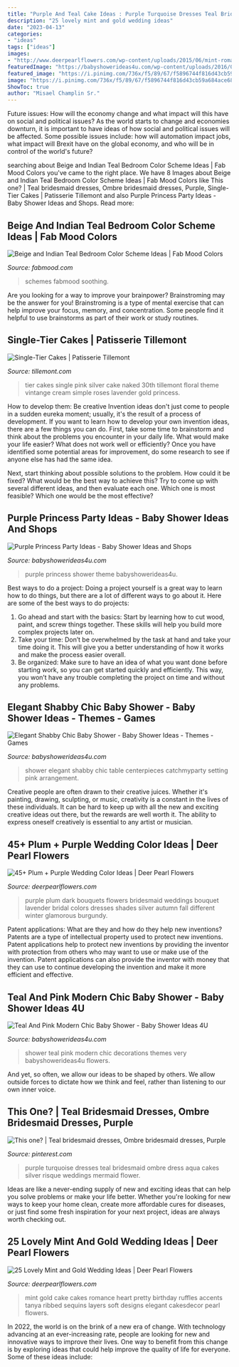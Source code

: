 ```yaml
---
title: "Purple And Teal Cake Ideas : Purple Turquoise Dresses Teal Bridesmaid Ombre Dress Aqua Cakes Silver Risque Weddings Mermaid Flower"
description: "25 lovely mint and gold wedding ideas"
date: "2023-04-13"
categories:
- "ideas"
tags: ["ideas"]
images:
- "http://www.deerpearlflowers.com/wp-content/uploads/2015/06/mint-romance-Soft-mint-ribbed-layers-wedding-cake-with-gold-accents-and-sequins.jpg"
featuredImage: "https://babyshowerideas4u.com/wp-content/uploads/2016/05/Teal-And-Pink-Modern-Chic-Baby-Shower-Cupcakes.jpg"
featured_image: "https://i.pinimg.com/736x/f5/89/67/f5896744f816d43cb59a684ace689ad1--turquoise-wedding-cakes-purple-turquoise-weddings.jpg"
image: "https://i.pinimg.com/736x/f5/89/67/f5896744f816d43cb59a684ace689ad1--turquoise-wedding-cakes-purple-turquoise-weddings.jpg"
ShowToc: true
author: "Misael Champlin Sr."
---
```



Future issues: How will the economy change and what impact will this have on social and political issues?
As the world starts to change and economies downturn, it is important to have ideas of how social and political issues will be affected. Some possible issues include: how will automation impact jobs, what impact will Brexit have on the global economy, and who will be in control of the world's future?

	

		
searching about Beige and Indian Teal Bedroom Color Scheme Ideas | Fab Mood Colors you've came to the right place. We have 8 Images about Beige and Indian Teal Bedroom Color Scheme Ideas | Fab Mood Colors like This one? | Teal bridesmaid dresses, Ombre bridesmaid dresses, Purple, Single-Tier Cakes | Patisserie Tillemont and also Purple Princess Party Ideas - Baby Shower Ideas and Shops. Read more:
		
    
## Beige And Indian Teal Bedroom Color Scheme Ideas | Fab Mood Colors

<img loading=lazy src="https://www.fabmood.com/inspiration/wp-content/uploads/2021/01/beige-and-indian-teal-bedroom-color-scheme-547x1024.jpg" onerror="this.onerror=null;this.src='https://tse1.mm.bing.net/th?id=OIP.5TFIzEnka1D_X3hPmxKSiwHaN3&amp;pid=15.1';" alt="Beige and Indian Teal Bedroom Color Scheme Ideas | Fab Mood Colors">

_Source: fabmood.com_

>schemes fabmood soothing. 

	

Are you looking for a way to improve your brainpower? Brainstroming may be the answer for you! Brainstroming is a type of mental exercise that can help improve your focus, memory, and concentration. Some people find it helpful to use brainstorms as part of their work or study routines.

    
## Single-Tier Cakes | Patisserie Tillemont

<img loading=lazy src="http://www.tillemont.com/wp-content/uploads/photo-gallery-plugin/photo-gallery/import/single_tier_cakes-pink_silver_30-6.jpg" onerror="this.onerror=null;this.src='https://tse3.mm.bing.net/th?id=OIP.Girdax7WBXt-4eKXQtopzAAAAA&amp;pid=15.1';" alt="Single-Tier Cakes | Patisserie Tillemont">

_Source: tillemont.com_

>tier cakes single pink silver cake naked 30th tillemont floral theme vintange cream simple roses lavender gold princess. 

	

How to develop them: Be creative
Invention ideas don't just come to people in a sudden eureka moment; usually, it's the result of a process of development. If you want to learn how to develop your own invention ideas, there are a few things you can do. 
First, take some time to brainstorm and think about the problems you encounter in your daily life. What would make your life easier? What does not work well or efficiently? Once you have identified some potential areas for improvement, do some research to see if anyone else has had the same idea. 

Next, start thinking about possible solutions to the problem. How could it be fixed? What would be the best way to achieve this? Try to come up with several different ideas, and then evaluate each one. Which one is most feasible? Which one would be the most effective?

    
## Purple Princess Party Ideas - Baby Shower Ideas And Shops

<img loading=lazy src="https://babyshowerideas4u.com/wp-content/uploads/2014/01/1488012_649662588413034_1978950162_n.jpg" onerror="this.onerror=null;this.src='https://tse4.mm.bing.net/th?id=OIP.eE-5mRDWDX-ZqIgWhWF1CAHaLH&amp;pid=15.1';" alt="Purple Princess Party Ideas - Baby Shower Ideas and Shops">

_Source: babyshowerideas4u.com_

>purple princess shower theme babyshowerideas4u. 

	

Best ways to do a project:
Doing a project yourself is a great way to learn how to do things, but there are a lot of different ways to go about it. Here are some of the best ways to do projects: 
1. Go ahead and start with the basics: Start by learning how to cut wood, paint, and screw things together. These skills will help you build more complex projects later on. 
2. Take your time: Don’t be overwhelmed by the task at hand and take your time doing it. This will give you a better understanding of how it works and make the process easier overall. 
3. Be organized: Make sure to have an idea of what you want done before starting work, so you can get started quickly and efficiently. This way, you won’t have any trouble completing the project on time and without any problems.

    
## Elegant Shabby Chic Baby Shower - Baby Shower Ideas - Themes - Games

<img loading=lazy src="http://www.babyshowerideas4u.com/wp-content/uploads/2015/09/Elegant-Shabby-Chic-Baby-Shower-table-setting-centerpieces.jpg" onerror="this.onerror=null;this.src='https://tse4.mm.bing.net/th?id=OIP.s1v5lybjm7p8AvRjZfPWxQHaJ4&amp;pid=15.1';" alt="Elegant Shabby Chic Baby Shower - Baby Shower Ideas - Themes - Games">

_Source: babyshowerideas4u.com_

>shower elegant shabby chic table centerpieces catchmyparty setting pink arrangement. 

	

Creative people are often drawn to their creative juices. Whether it's painting, drawing, sculpting, or music, creativity is a constant in the lives of these individuals. It can be hard to keep up with all the new and exciting creative ideas out there, but the rewards are well worth it. The ability to express oneself creatively is essential to any artist or musician.

    
## 45+ Plum + Purple Wedding Color Ideas | Deer Pearl Flowers

<img loading=lazy src="http://www.deerpearlflowers.com/wp-content/uploads/2015/05/Beautiful-Wedding-Bouquet-in-Different-Shades-of-Purple.jpg" onerror="this.onerror=null;this.src='https://tse3.mm.bing.net/th?id=OIP.SImEhxOgP30i3iJg6X36vwHaLI&amp;pid=15.1';" alt="45+ Plum + Purple Wedding Color Ideas | Deer Pearl Flowers">

_Source: deerpearlflowers.com_

>purple plum dark bouquets flowers bridesmaid weddings bouquet lavender bridal colors dresses shades silver autumn fall different winter glamorous burgundy. 

	

Patent applications: What are they and how do they help new inventions?
Patents are a type of intellectual property used to protect new inventions. Patent applications help to protect new inventions by providing the inventor with protection from others who may want to use or make use of the invention. Patent applications can also provide the inventor with money that they can use to continue developing the invention and make it more efficient and effective.

    
## Teal And Pink Modern Chic Baby Shower - Baby Shower Ideas 4U

<img loading=lazy src="https://babyshowerideas4u.com/wp-content/uploads/2016/05/Teal-And-Pink-Modern-Chic-Baby-Shower-Cupcakes.jpg" onerror="this.onerror=null;this.src='https://tse4.mm.bing.net/th?id=OIP.BFeIYWquAwUsZLvfUHjfMgHaJ4&amp;pid=15.1';" alt="Teal And Pink Modern Chic Baby Shower - Baby Shower Ideas 4U">

_Source: babyshowerideas4u.com_

>shower teal pink modern chic decorations themes very babyshowerideas4u flowers. 

	

And yet, so often, we allow our ideas to be shaped by others. We allow outside forces to dictate how we think and feel, rather than listening to our own inner voice.

    
## This One? | Teal Bridesmaid Dresses, Ombre Bridesmaid Dresses, Purple

<img loading=lazy src="https://i.pinimg.com/736x/f5/89/67/f5896744f816d43cb59a684ace689ad1--turquoise-wedding-cakes-purple-turquoise-weddings.jpg" onerror="this.onerror=null;this.src='https://tse1.mm.bing.net/th?id=OIP.viY5EewWQ4hA2YN6lfhKpQHaMV&amp;pid=15.1';" alt="This one? | Teal bridesmaid dresses, Ombre bridesmaid dresses, Purple">

_Source: pinterest.com_

>purple turquoise dresses teal bridesmaid ombre dress aqua cakes silver risque weddings mermaid flower. 

	

Ideas are like a never-ending supply of new and exciting ideas that can help you solve problems or make your life better. Whether you're looking for new ways to keep your home clean, create more affordable cures for diseases, or just find some fresh inspiration for your next project, ideas are always worth checking out.

    
## 25 Lovely Mint And Gold Wedding Ideas | Deer Pearl Flowers

<img loading=lazy src="http://www.deerpearlflowers.com/wp-content/uploads/2015/06/mint-romance-Soft-mint-ribbed-layers-wedding-cake-with-gold-accents-and-sequins.jpg" onerror="this.onerror=null;this.src='https://tse1.mm.bing.net/th?id=OIP.BlSOghb-DalIT-Qiu5J4BAHaO4&amp;pid=15.1';" alt="25 Lovely Mint and Gold Wedding Ideas | Deer Pearl Flowers">

_Source: deerpearlflowers.com_

>mint gold cake cakes romance heart pretty birthday ruffles accents tanya ribbed sequins layers soft designs elegant cakesdecor pearl flowers. 

	

In 2022, the world is on the brink of a new era of change. With technology advancing at an ever-increasing rate, people are looking for new and innovative ways to improve their lives. One way to benefit from this change is by exploring ideas that could help improve the quality of life for everyone. Some of these ideas include:

